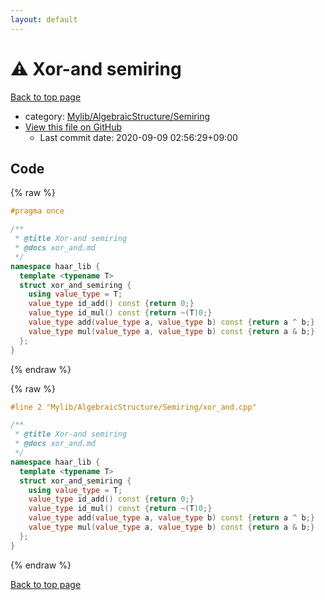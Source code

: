 ```yaml
---
layout: default
---
```


<!-- mathjax config similar to math.stackexchange -->
<script type="text/javascript" async
  src="https://cdnjs.cloudflare.com/ajax/libs/mathjax/2.7.5/MathJax.js?config=TeX-MML-AM_CHTML">
</script>
<script type="text/x-mathjax-config">
  MathJax.Hub.Config({
    TeX: { equationNumbers: { autoNumber: "AMS" }},
    tex2jax: {
      inlineMath: [ ['$','$'] ],
      processEscapes: true
    },
    "HTML-CSS": { matchFontHeight: false },
    displayAlign: "left",
    displayIndent: "2em"
  });
</script>

<script type="text/javascript" src="https://cdnjs.cloudflare.com/ajax/libs/jquery/3.4.1/jquery.min.js"></script>
<script src="https://cdn.jsdelivr.net/npm/jquery-balloon-js@1.1.2/jquery.balloon.min.js" integrity="sha256-ZEYs9VrgAeNuPvs15E39OsyOJaIkXEEt10fzxJ20+2I=" crossorigin="anonymous"></script>
<script type="text/javascript" src="../../../../assets/js/copy-button.js"></script>
<link rel="stylesheet" href="../../../../assets/css/copy-button.css" />


# :warning: Xor-and semiring

<a href="../../../../index.html">Back to top page</a>

* category: <a href="../../../../index.html#3df95940e092844fc072dd50b6844b29">Mylib/AlgebraicStructure/Semiring</a>
* <a href="{{ site.github.repository_url }}/blob/master/Mylib/AlgebraicStructure/Semiring/xor_and.cpp">View this file on GitHub</a>
    - Last commit date: 2020-09-09 02:56:29+09:00




## Code

<a id="unbundled"></a>
{% raw %}
```cpp
#pragma once

/**
 * @title Xor-and semiring
 * @docs xor_and.md
 */
namespace haar_lib {
  template <typename T>
  struct xor_and_semiring {
    using value_type = T;
    value_type id_add() const {return 0;}
    value_type id_mul() const {return ~(T)0;}
    value_type add(value_type a, value_type b) const {return a ^ b;}
    value_type mul(value_type a, value_type b) const {return a & b;}
  };
}

```
{% endraw %}

<a id="bundled"></a>
{% raw %}
```cpp
#line 2 "Mylib/AlgebraicStructure/Semiring/xor_and.cpp"

/**
 * @title Xor-and semiring
 * @docs xor_and.md
 */
namespace haar_lib {
  template <typename T>
  struct xor_and_semiring {
    using value_type = T;
    value_type id_add() const {return 0;}
    value_type id_mul() const {return ~(T)0;}
    value_type add(value_type a, value_type b) const {return a ^ b;}
    value_type mul(value_type a, value_type b) const {return a & b;}
  };
}

```
{% endraw %}

<a href="../../../../index.html">Back to top page</a>


